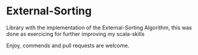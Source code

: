 # External-Sorting 

Library with the implementation of the External-Sorting Algorithm,
this was done as exercicing for further improving my scala-skills

Enjoy, commends and pull requests are welcome. 

